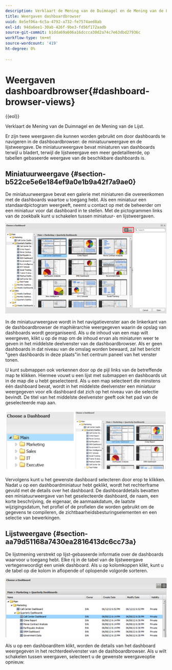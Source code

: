 ```yaml
---
description: Verklaart de Mening van de Duimnagel en de Mening van de Lijst.
title: Weergaven dashboardbrowser
uuid: 8e5ef06a-6c5a-4792-a732-fe7574aed8ab
exl-id: 94da6ee1-30ab-426f-9be3-fd56f172aadb
source-git-commit: b1dda69a606a16dccca30d2a74c7e63dbd27936c
workflow-type: tm+mt
source-wordcount: '419'
ht-degree: 0%

---
```


# Weergaven dashboardbrowser{#dashboard-browser-views}

{{eol}}

Verklaart de Mening van de Duimnagel en de Mening van de Lijst.

Er zijn twee weergaven die kunnen worden gebruikt om door dashboards te navigeren in de dashboardbrowser: de miniatuurweergave en de lijstweergave. De miniatuurweergave bevat miniaturen van dashboards terwijl u bladert, terwijl de lijstweergave een meer gedetailleerde, op tabellen gebaseerde weergave van de beschikbare dashboards is.

## Miniatuurweergave {#section-b522ce5e6e184ef9a0e1b9a42f7a9ae0}

De miniatuurweergave bevat een galerie met miniaturen die overeenkomen met de dashboards waartoe u toegang hebt. Als een miniatuur een standaardpictogram weergeeft, neemt u contact op met de beheerder om een miniatuur voor dat dashboard in te stellen. Met de pictogrammen links van de zoekbalk kunt u schakelen tussen miniatuur- en lijstweergaven.

![](assets/thumbnail.png)

In de miniatuurweergave wordt in het navigatievenster aan de linkerkant van de dashboardbrowser de maphiërarchie weergegeven waarin de opslag van dashboards wordt georganiseerd. Als u de inhoud van een map wilt weergeven, klikt u op de map om de inhoud ervan als miniaturen weer te geven in het middelste deelvenster van de dashboardbrowser. Als er geen dashboards in dat niveau van de omslag worden bewaard, zal het bericht &quot;geen dashboards in deze plaats&quot;in het centrum paneel van het venster tonen.

U kunt submappen ook verkennen door op de pijl links van de betreffende map te klikken. Hiermee vouwt u een lijst met submappen en dashboards uit in de map die u hebt geselecteerd. Als u een map selecteert die minstens één dashboard bevat, wordt in het middelste deelvenster een miniatuur weergegeven voor elk dashboard dat zich op het niveau van die selectie bevindt. De titel van het middelste deelvenster geeft ook het pad van de geselecteerde map aan.

![](assets/choose_a_dashboard2.png)

Vervolgens kunt u het gewenste dashboard selecteren door erop te klikken. Nadat u op een dashboardminiatuur hebt geklikt, wordt het rechterframe gevuld met de details over het dashboard. De dashboarddetails bevatten een miniatuurweergave van het geselecteerde dashboard, de naam, een korte beschrijving, de eigenaar, de aanmaakdatum, de laatste wijzigingsdatum, het profiel of de profielen die worden gebruikt om de gegevens te compileren, de zichtbaarheidsbesturingselementen en een selectie van bewerkingen.

## Lijstweergave {#section-aa79d51168a7430ea2816413dc6cc73a}

De lijstmening verstrekt op lijst-gebaseerde informatie over de dashboards waarvoor u toegang hebt. Elke rij in de tabel van de lijstweergave vertegenwoordigt een uniek dashboard. Als u op kolomkoppen klikt, kunt u de tabel op die kolom in aflopende of oplopende volgorde sorteren.

![](assets/list_view.png)

Als u op een dashboarditem klikt, worden de details van het dashboard weergegeven in het rechterdeelvenster van de dashboardbrowser. Als u wilt schakelen tussen weergaven, selecteert u de gewenste weergaveoptie opnieuw.
